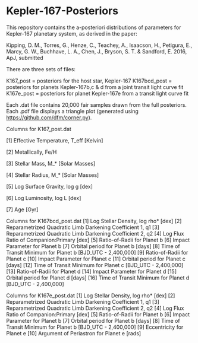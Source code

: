 # Kepler-167-Posteriors
This repository contains the a-posteriori distributions of parameters for Kepler-167 planetary system, as derived in the paper:

Kipping, D. M., Torres, G., Henze, C., Teachey, A., Isaacson, H., Petigura, E., Marcy, G. W., Buchhave, L. A., Chen, J., Bryson, S. T. & Sandford, E. 2016, ApJ, submitted

There are three sets of files:

K167_post = posteriors for the host star, Kepler-167
K167bcd_post = posteriors for planets Kepler-167b,c & d from a joint transit light curve fit
K167e_post = posteriors for planet Kepler-167e from a transit light curve fit

Each .dat file contains 20,000 fair samples drawn from the full posteriors. Each .pdf file displays a triangle plot (generated using https://github.com/dfm/corner.py).

Columns for K167_post.dat

[1] Effective Temperature, T_eff [Kelvin]

[2] Metallically, Fe/H

[3] Stellar Mass, M_* [Solar Masses]

[4] Stellar Radius, M_* [Solar Masses]

[5] Log Surface Gravity, log g [dex]

[6] Log Luminosity, log L [dex]

[7] Age [Gyr]

Columns for K167bcd_post.dat
[1] Log Stellar Density, log rho* [dex]
[2] Reparametrized Quadratic Limb Darkening Coefficient 1, q1
[3] Reparametrized Quadratic Limb Darkening Coefficient 2, q2
[4] Log Flux Ratio of Companion:Primary [dex]
[5] Ratio-of-Radii for Planet b
[6] Impact Parameter for Planet b
[7] Orbital period for Planet b [days]
[8] Time of Transit Minimum for Planet b [BJD_UTC - 2,400,000]
[9] Ratio-of-Radii for Planet c
[10] Impact Parameter for Planet c
[11] Orbital period for Planet c [days]
[12] Time of Transit Minimum for Planet c [BJD_UTC - 2,400,000]
[13] Ratio-of-Radii for Planet d
[14] Impact Parameter for Planet d
[15] Orbital period for Planet d [days]
[16] Time of Transit Minimum for Planet d [BJD_UTC - 2,400,000]

Columns for K167e_post.dat
[1] Log Stellar Density, log rho* [dex]
[2] Reparametrized Quadratic Limb Darkening Coefficient 1, q1
[3] Reparametrized Quadratic Limb Darkening Coefficient 2, q2
[4] Log Flux Ratio of Companion:Primary [dex]
[5] Ratio-of-Radii for Planet b
[6] Impact Parameter for Planet b
[7] Orbital period for Planet b [days]
[8] Time of Transit Minimum for Planet b [BJD_UTC - 2,400,000]
[9] Eccentricity for Planet e
[10] Argument of Periastron for Planet e [rads]

